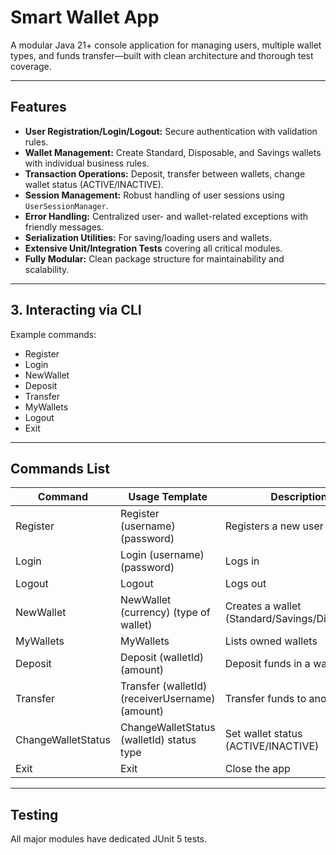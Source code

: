 # Smart Wallet App

A modular Java 21+ console application for managing users, multiple wallet types, and funds transfer—built with clean architecture and thorough test coverage.

---

## Features

-  **User Registration/Login/Logout:** Secure authentication with validation rules.
-  **Wallet Management:** Create Standard, Disposable, and Savings wallets with individual business rules.
-  **Transaction Operations:** Deposit, transfer between wallets, change wallet status (ACTIVE/INACTIVE).
-  **Session Management:** Robust handling of user sessions using `UserSessionManager`.
-  **Error Handling:** Centralized user- and wallet-related exceptions with friendly messages.
-  **Serialization Utilities:** For saving/loading users and wallets.
-  **Extensive Unit/Integration Tests** covering all critical modules.
-  **Fully Modular:** Clean package structure for maintainability and scalability.

---


## 3. **Interacting via CLI**

Example commands:
- Register 
- Login 
- NewWallet
- Deposit 
- Transfer
- MyWallets
- Logout
- Exit



---

## Commands List

| Command                | Usage Template                                | Description                                    |
|------------------------|-----------------------------------------------|------------------------------------------------|
| Register               | Register (username) (password)                | Registers a new user                           |
| Login                  | Login (username) (password)                   | Logs in                                        |
| Logout                 | Logout                                        | Logs out                                       |
| NewWallet              | NewWallet (currency) (type of wallet)         | Creates a wallet (Standard/Savings/Disposable) |
| MyWallets              | MyWallets                                     | Lists owned wallets                            |
| Deposit                | Deposit (walletId) (amount)                   | Deposit funds in a wallet                      |
| Transfer               | Transfer (walletId) (receiverUsername) (amount) | Transfer funds to another user               |
| ChangeWalletStatus     | ChangeWalletStatus (walletId) status type     | Set wallet status (ACTIVE/INACTIVE)            |
| Exit                   | Exit                                          | Close the app                                  |

---

## Testing

All major modules have dedicated JUnit 5 tests.


